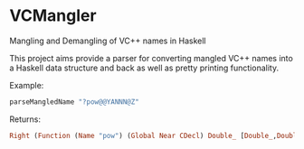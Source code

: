 # VCMangler
Mangling and Demangling of VC++ names in Haskell

This project aims provide a parser for converting mangled VC++ names into a Haskell data structure and back as well as pretty printing functionality.

Example:

```haskell
parseMangledName "?pow@@YANNN@Z"
```

Returns:

```haskell
Right (Function (Name "pow") (Global Near CDecl) Double_ [Double_,Double_])
```
